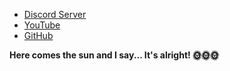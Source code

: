 
- [Discord Server](https://discord.gg/faPNeuCQdF)
- [YouTube](https://www.youtube.com/@nw-union)
- [GitHub](https://github.com/nw-union)

**Here comes the sun and I say... It's alright! 🌞🌞🌞**

